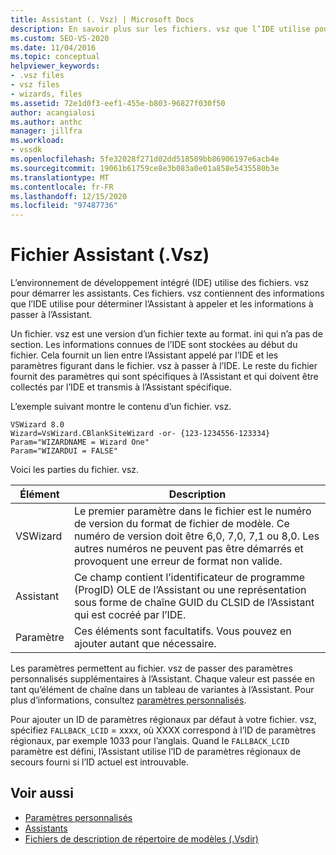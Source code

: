 ```yaml
---
title: Assistant (. Vsz) | Microsoft Docs
description: En savoir plus sur les fichiers. vsz que l’IDE utilise pour démarrer les assistants. Les fichiers contiennent des informations sur l’Assistant à appeler et les éléments à passer à l’Assistant.
ms.custom: SEO-VS-2020
ms.date: 11/04/2016
ms.topic: conceptual
helpviewer_keywords:
- .vsz files
- vsz files
- wizards, files
ms.assetid: 72e1d0f3-eef1-455e-b803-96827f030f50
author: acangialosi
ms.author: anthc
manager: jillfra
ms.workload:
- vssdk
ms.openlocfilehash: 5fe32028f271d02dd518509bb86906197e6acb4e
ms.sourcegitcommit: 19061b61759ce8e3b083a0e01a858e5435580b3e
ms.translationtype: MT
ms.contentlocale: fr-FR
ms.lasthandoff: 12/15/2020
ms.locfileid: "97487736"
---
```

# <a name="wizard-vsz-file"></a>Fichier Assistant (.Vsz)

L’environnement de développement intégré (IDE) utilise des fichiers. vsz pour démarrer les assistants. Ces fichiers. vsz contiennent des informations que l’IDE utilise pour déterminer l’Assistant à appeler et les informations à passer à l’Assistant.

Un fichier. vsz est une version d’un fichier texte au format. ini qui n’a pas de section. Les informations connues de l’IDE sont stockées au début du fichier. Cela fournit un lien entre l’Assistant appelé par l’IDE et les paramètres figurant dans le fichier. vsz à passer à l’IDE. Le reste du fichier fournit des paramètres qui sont spécifiques à l’Assistant et qui doivent être collectés par l’IDE et transmis à l’Assistant spécifique.

L’exemple suivant montre le contenu d’un fichier. vsz.

```
VSWizard 8.0
Wizard=VsWizard.CBlankSiteWizard -or- {123-1234556-123334}
Param="WIZARDNAME = Wizard One"
Param="WIZARDUI = FALSE"
```

Voici les parties du fichier. vsz.

|Élément|Description|
|----------|-----------------|
|VSWizard|Le premier paramètre dans le fichier est le numéro de version du format de fichier de modèle. Ce numéro de version doit être 6,0, 7,0, 7,1 ou 8,0. Les autres numéros ne peuvent pas être démarrés et provoquent une erreur de format non valide.|
|Assistant|Ce champ contient l’identificateur de programme (ProgID) OLE de l’Assistant ou une représentation sous forme de chaîne GUID du CLSID de l’Assistant qui est cocréé par l’IDE.|
|Paramètre|Ces éléments sont facultatifs. Vous pouvez en ajouter autant que nécessaire.|

Les paramètres permettent au fichier. vsz de passer des paramètres personnalisés supplémentaires à l’Assistant. Chaque valeur est passée en tant qu’élément de chaîne dans un tableau de variantes à l’Assistant. Pour plus d’informations, consultez [paramètres personnalisés](../../extensibility/internals/custom-parameters.md).

Pour ajouter un ID de paramètres régionaux par défaut à votre fichier. vsz, spécifiez `FALLBACK_LCID` = xxxx, où XXXX correspond à l’ID de paramètres régionaux, par exemple 1033 pour l’anglais. Quand le `FALLBACK_LCID` paramètre est défini, l’Assistant utilise l’ID de paramètres régionaux de secours fourni si l’ID actuel est introuvable.

## <a name="see-also"></a>Voir aussi

- [Paramètres personnalisés](../../extensibility/internals/custom-parameters.md)
- [Assistants](../../extensibility/internals/wizards.md)
- [Fichiers de description de répertoire de modèles (.Vsdir)](../../extensibility/internals/template-directory-description-dot-vsdir-files.md)
